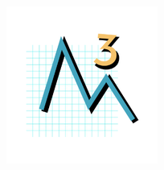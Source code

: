<h1 align="left">
<img src="https://github.com/DanielHoj/me3cs/blob/master/me3cs_logo.png" width="300">
</h1><br>
